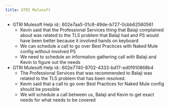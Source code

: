```yaml
---
title: GTRI Mulesoft
---
```


- GTRI Mulesoft Help
  id:: 602e7aa5-01c8-49de-b727-0cbb62580561
	- Kevin said that the Professional Services thing that Balaji complained about was related to the TLS problem that Balaji had and PS would have been better because it involved hands on keyboard
	- We can schedule a call to go over Best Practices with Naked Mule config without involved PS
	- We need to schedule an information gathering call with Balaji and Kevin to figure out the needs
- GTRI Mulesoft Help
  id:: 602e7740-8702-4333-bd17-ed0f910868b4
	- The Professional Services that was recommended to Balaji was related to the TLS problem that has been resolved.
	- Kevin said that a call to go over Best Practices for Naked Mule config should be possible
	- We will schedule a call between us, Balaji and Kevin to get exact needs for what needs to be covered